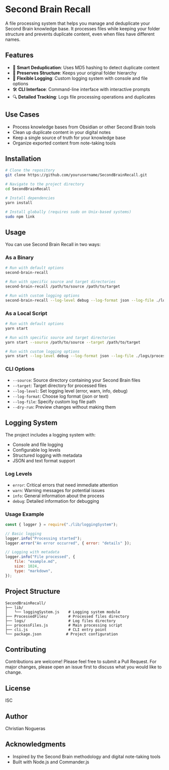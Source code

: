 # Second Brain Recall

A file processing system that helps you manage and deduplicate your Second Brain
knowledge base. It processes files while keeping your folder structure and
prevents duplicate content, even when files have different names.

## Features

- 🔄 **Smart Deduplication**: Uses MD5 hashing to detect duplicate content
- 📁 **Preserves Structure**: Keeps your original folder hierarchy
- 📝 **Flexible Logging**: Custom logging system with console and file options
- 🛠️ **CLI Interface**: Command-line interface with interactive prompts
- 🔍 **Detailed Tracking**: Logs file processing operations and duplicates

## Use Cases

- Process knowledge bases from Obsidian or other Second Brain tools
- Clean up duplicate content in your digital notes
- Keep a single source of truth for your knowledge base
- Organize exported content from note-taking tools 

## Installation

```bash
# Clone the repository
git clone https://github.com/yourusername/SecondBrainRecall.git

# Navigate to the project directory
cd SecondBrainRecall

# Install dependencies
yarn install

# Install globally (requires sudo on Unix-based systems)
sudo npm link
```

## Usage

You can use Second Brain Recall in two ways:

### As a Binary

```bash
# Run with default options
second-brain-recall

# Run with specific source and target directories
second-brain-recall /path/to/source /path/to/target

# Run with custom logging options
second-brain-recall --log-level debug --log-format json --log-file ./logs/processing.log
```

### As a Local Script

```bash
# Run with default options
yarn start

# Run with specific source and target directories
yarn start --source /path/to/source --target /path/to/target

# Run with custom logging options
yarn start --log-level debug --log-format json --log-file ./logs/processing.log
```

### CLI Options

- `--source`: Source directory containing your Second Brain files
- `--target`: Target directory for processed files
- `--log-level`: Set logging level (error, warn, info, debug)
- `--log-format`: Choose log format (json or text)
- `--log-file`: Specify custom log file path
- `--dry-run`: Preview changes without making them

## Logging System

The project includes a logging system with:

- Console and file logging
- Configurable log levels
- Structured logging with metadata
- JSON and text format support

### Log Levels

- `error`: Critical errors that need immediate attention
- `warn`: Warning messages for potential issues
- `info`: General information about the process
- `debug`: Detailed information for debugging

### Usage Example

```javascript
const { logger } = require("./lib/loggingSystem");

// Basic logging
logger.info("Processing started");
logger.error("An error occurred", { error: "details" });

// Logging with metadata
logger.info("File processed", {
    file: "example.md",
    size: 1024,
    type: "markdown",
});
```

## Project Structure

```
SecondBrainRecall/
├── lib/
│   └── loggingSystem.js    # Logging system module
├── ProcessedFiles/         # Processed files directory
├── logs/                   # Log files directory
├── processFiles.js         # Main processing script
├── cli.js                  # CLI entry point
└── package.json           # Project configuration
```

## Contributing

Contributions are welcome! Please feel free to submit a Pull Request. For major
changes, please open an issue first to discuss what you would like to change.

## License

ISC

## Author

Christian Nogueras

## Acknowledgments

- Inspired by the Second Brain methodology and digital note-taking tools
- Built with Node.js and Commander.js
